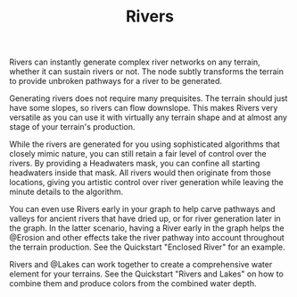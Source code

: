 ﻿---
title: Rivers
uid: Rivers
---

Rivers can instantly generate complex river networks on any terrain, whether it can sustain rivers or not. The node subtly transforms the terrain to provide unbroken pathways for a river to be generated.

Generating rivers does not require many prequisites. The terrain should just have some slopes, so rivers can flow downslope. This makes Rivers very versatile as you can use it with virtually any terrain shape and at almost any stage of your terrain's production.

While the rivers are generated for you using sophisticated algorithms that closely mimic nature, you can still retain a fair level of control over the rivers. By providing a Headwaters mask, you can confine all starting headwaters inside that mask. All rivers would then originate from those locations, giving you artistic control over river generation while leaving the minute details to the algorithm.

You can even use Rivers early in your graph to help carve pathways and valleys for ancient rivers that have dried up, or for river generation later in the graph. In the latter scenario, having a River early in the graph helps the @Erosion and other effects take the river pathway into account throughout the terrain production. See the Quickstart "Enclosed River" for an example.

Rivers and @Lakes can work together to create a comprehensive water element for your terrains. See the Quickstart "Rivers and Lakes" on how to combine them and produce colors from the combined water depth.